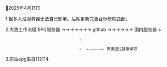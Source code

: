 


🍔2025年4月17日 

1.很多人没服务器无法自己部署。后期更新完善台标模糊匹配。

2.大致工作流程  EPG服务器 →→→→→→→ github →→→→→→  国内服务器
                                  ↓

                                    ↓
                                  
                                    ↓  →→→→→→→→ 直接通过镜像读取

3.原站epg来自112114.
                                  

